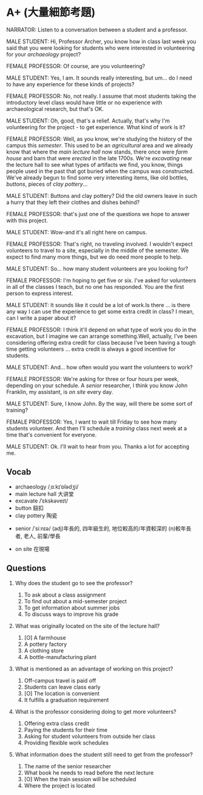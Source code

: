 # A+ (大量細節考題)

NARRATOR: Listen to a conversation between a student and a professor.

MALE STUDENT: Hi, Professor Archer, you know how in class last week you said that you were looking for students who were interested in volunteering for your *archaeology* project?

FEMALE PROFESSOR: Of course, are you volunteering?

MALE STUDENT: Yes, I am. It sounds really interesting, but um... do I need to have any experience for these kinds of projects?

FEMALE PROFESSOR: No, not really. I assume that most students taking the introductory level class would have little or no experience with archaeological research, but that's OK.

MALE STUDENT: Oh, good, that's a relief. Actually, that's why I'm volunteering for the project - to get experience. What kind of work is it?

FEMALE PROFESSOR: Well, as you know, we're studying the history of the campus this *semester*. This used to be an *agricultural* area and we already know that where the *main lecture hall* now stands, there once were *farm house* and barn that were *erected* in the late 1700s. We're *excavating* near the lecture hall to see what types of artifacts we find, you know, things people used in the past that got buried when the campus was constructed. We've already begun to find some very interesting items, like old bottles, *buttons*, pieces of *clay pottery*...

MALE STUDENT: Buttons and clay pottery? Did the old owners leave in such a hurry that they left their clothes and dishes behind?

FEMALE PROFESSOR: that's just one of the questions we hope to answer with this project.

MALE STUDENT: Wow-and it's all right here on campus.

FEMALE PROFESSOR: That's right, no traveling involved. I wouldn't expect volunteers to travel to a site, especially in the middle of the semester. We expect to find many more things, but we do need more people to help.

MALE STUDENT: So... how many student volunteers are you looking for?

FEMALE PROFESSOR: I'm hoping to get five or six. I've asked for volunteers in all of the classes I teach, but no one has responded. You are the first person to express interest.

MALE STUDENT: It sounds like it could be a lot of work.Is there ... is there any way I can use the experience to get some extra credit in class? I mean, can I write a paper about it?

FEMALE PROFESSOR: I think it'll depend on what type of work you do in the excavation, but I imagine we can arrange something.Well, actually, I’ve been considering offering extra credit for class because I’ve been having a tough time getting volunteers … extra credit is always a good incentive for students.

MALE STUDENT: And... how often would you want the volunteers to work?

FEMALE PROFESSOR: We're asking for three or four hours per week, depending on your schedule. A *senior* researcher, I think you know John Franklin, my assistant, is *on site* every day.

MALE STUDENT: Sure, I know John. By the way, will there be some sort of training?

FEMALE PROFESSOR: Yes, I want to wait till Friday to see how many students volunteer. And then I'll schedule a *training* class next week at a time that's convenient for everyone.

MALE STUDENT: Ok. I'll wait to hear from you. Thanks a lot for accepting me.

## Vocab
- archaeology /ˌɑːkɪˈɒlədʒi/ 
- main lecture hall 大讲堂
- excavate /ˈɛkskəveɪt/ 
- button 鈕扣
- clay pottery 陶瓷
* senior /ˈsiːnɪə/ (adj)年長的, 四年級生的, 地位較高的/年資較深的 (n)較年長者, 老人, 前輩/學長
- on site 在現場

## Questions
1. Why does the student go to see the professor? 
	1. To ask about a class assignment
	1. To find out about a mid-semester project
	1. To get information about summer jobs
	1. To discuss ways to improve his grade

2. What was originally located on the site of the lecture hall? 
	1. [O] A farmhouse
	1. A pottery factory
	1. A clothing store
	1. A bottle-manufacturing plant

3. What is mentioned as an advantage of working on this project? 
	1. Off-campus travel is paid off
	1. Students can leave class early
	1. [O] The location is convenient
	1. It fulfills a graduation requirement

4. What is the professor considering doing to get more volunteers? 
	1. Offering extra class credit
	1. Paying the students for their time
	1. Asking for student volunteers from outside her class
	1. Providing flexible work schedules

5. What information does the student still need to get from the professor? 
	1. The name of the senior researcher
	1. What book he needs to read before the next lecture
	1. [O] When the train session will be scheduled
	1. Where the project is located

